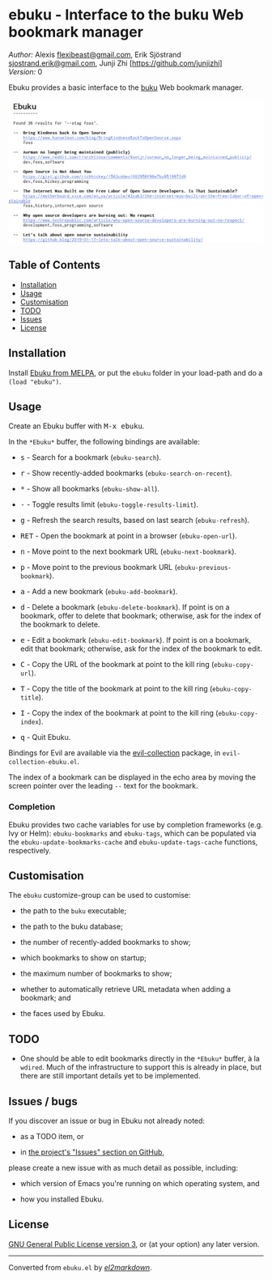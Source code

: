 # ebuku - Interface to the buku Web bookmark manager

*Author:* Alexis <flexibeast@gmail.com>, Erik Sjöstrand <sjostrand.erik@gmail.com>, Junji Zhi [https://github.com/junjizhi]<br>
*Version:* 0<br>

Ebuku provides a basic interface to the
[buku](https://github.com/jarun/buku) Web bookmark manager.

![Image of the EBuku UI](ebuku.png)<br>

## Table of Contents

- [Installation](#installation)
- [Usage](#usage)
- [Customisation](#customisation)
- [TODO](#todo)
- [Issues](#issues)
- [License](#license)

## Installation

Install [Ebuku from MELPA](https://melpa.org/#/ebuku), or put the
`ebuku` folder in your load-path and do a `(load "ebuku")`.

## Usage

Create an Ebuku buffer with <kbd>M-x ebuku</kbd>.

In the `*Ebuku*` buffer, the following bindings are available:

* <kbd>s</kbd> - Search for a bookmark (`ebuku-search`).

* <kbd>r</kbd> - Show recently-added bookmarks (`ebuku-search-on-recent`).

* <kbd>*</kbd> - Show all bookmarks (`ebuku-show-all`).

* <kbd>-</kbd> - Toggle results limit (`ebuku-toggle-results-limit`).

* <kbd>g</kbd> - Refresh the search results, based on last search (`ebuku-refresh`).

* <kbd>RET</kbd> - Open the bookmark at point in a browser (`ebuku-open-url`).

* <kbd>n</kbd> - Move point to the next bookmark URL (`ebuku-next-bookmark`).

* <kbd>p</kbd> - Move point to the previous bookmark URL (`ebuku-previous-bookmark`).

* <kbd>a</kbd> - Add a new bookmark (`ebuku-add-bookmark`).

* <kbd>d</kbd> - Delete a bookmark (`ebuku-delete-bookmark`).  If point is on
  a bookmark, offer to delete that bookmark; otherwise, ask for the
  index of the bookmark to delete.

* <kbd>e</kbd> - Edit a bookmark (`ebuku-edit-bookmark`).  If point is on a
  bookmark, edit that bookmark; otherwise, ask for the index of the
  bookmark to edit.

* <kbd>C</kbd> - Copy the URL of the bookmark at point to the kill ring (`ebuku-copy-url`).

* <kbd>T</kbd> - Copy the title of the bookmark at point to the kill ring (`ebuku-copy-title`).

* <kbd>I</kbd> - Copy the index of the bookmark at point to the kill ring (`ebuku-copy-index`).

* <kbd>q</kbd> - Quit Ebuku.

Bindings for Evil are available via the
[evil-collection](https://github.com/emacs-evil/evil-collection)
package, in `evil-collection-ebuku.el`.

The index of a bookmark can be displayed in the echo area by moving
the screen pointer over the leading `--` text for the bookmark.

### Completion

Ebuku provides two cache variables for use by completion frameworks
(e.g. Ivy or Helm): `ebuku-bookmarks` and `ebuku-tags`, which can
be populated via the `ebuku-update-bookmarks-cache` and
`ebuku-update-tags-cache` functions, respectively.

## Customisation

The `ebuku` customize-group can be used to customise:

* the path to the `buku` executable;

* the path to the buku database;

* the number of recently-added bookmarks to show;

* which bookmarks to show on startup;

* the maximum number of bookmarks to show;

* whether to automatically retrieve URL metadata when adding a
  bookmark; and

* the faces used by Ebuku.

## TODO

* One should be able to edit bookmarks directly in the `*Ebuku*`
  buffer, à la `wdired`.  Much of the infrastructure to support this
  is already in place, but there are still important details yet to
  be implemented.

<a name="issues"></a>

## Issues / bugs

If you discover an issue or bug in Ebuku not already
noted:

* as a TODO item, or

* in [the project's "Issues" section on
  GitHub](https://github.com/flexibeast/ebuku/issues),

please create a new issue with as much detail as possible,
including:

* which version of Emacs you're running on which operating system,
  and

* how you installed Ebuku.

## License

[GNU General Public License version
3](https://www.gnu.org/licenses/gpl.html), or (at your option) any
later version.


---
Converted from `ebuku.el` by [*el2markdown*](https://github.com/Lindydancer/el2markdown).
